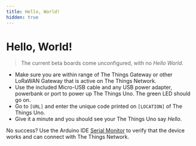 ```yaml
---
title: Hello, World!
hidden: true
---
```


# Hello, World!

> The current beta boards come unconfigured, with no <em>Hello World</em>.

* Make sure you are within range of The Things Gateway or other LoRaWAN Gateway that is active on The Things Network.
* Use the included Micro-USB cable and any USB power adapter, powerbank or port to power up The Things Uno. The green LED should go on.
* Go to `[URL]` and enter the unique code printed on `[LOCATION]` of The Things Uno.
* Give it a minute and you should see your The Things Uno say *Hello*.

No success? Use the Arduino IDE [Serial Monitor](/arduino/#serial-monitor) to verify that the device works and can connect with The Things Network.
